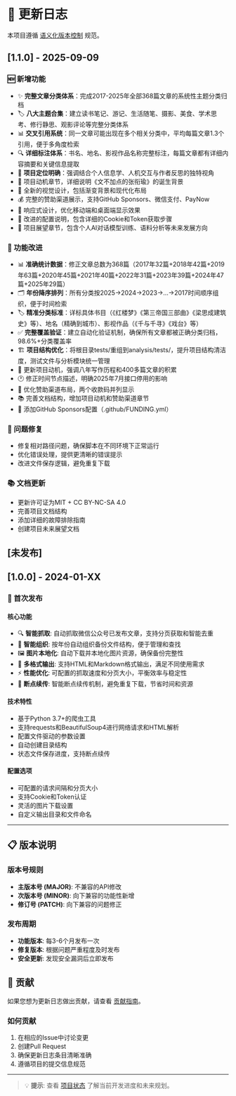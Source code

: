 # 📝 更新日志

本项目遵循 [语义化版本控制](https://semver.org/lang/zh-Cn/) 规范。

## [1.1.0] - 2025-09-09

### 🆕 新增功能
- ✨ **完整文章分类体系**：完成2017-2025年全部368篇文章的系统性主题分类归档
- 🏷️ **八大主题合集**：建立读书笔记、游记、生活随笔、摄影、美食、学术思考、修行静思、观影评论等完整分类体系
- 📊 **交叉引用系统**：同一文章可能出现在多个相关分类中，平均每篇文章1.3个引用，便于多角度检索
- 🔍 **详细标注体系**：书名、地名、影视作品名称完整标注，每篇文章都有详细内容摘要和关键信息提取
- 📝 **项目定位明确**：强调结合个人信息学、人机交互与作者反思的独特视角
- 📝 项目动机章节，详细说明《文不加点的张衔瑜》的诞生背景
- 🎨 全新的视觉设计，包括渐变背景和现代化布局
- 💰 完整的赞助渠道展示，支持GitHub Sponsors、微信支付、PayNow
- 📱 响应式设计，优化移动端和桌面端显示效果
- 🔧 改进的配置说明，包含详细的Cookie和Token获取步骤
- 🔮 项目展望章节，包含个人AI对话模型训练、语料分析等未来发展方向

### 🔄 功能改进  
- 📊 **准确统计数据**：修正文章总数为368篇（2017年32篇+2018年42篇+2019年63篇+2020年45篇+2021年40篇+2022年31篇+2023年39篇+2024年47篇+2025年29篇）
- 🗂️ **年份降序排列**：所有分类按2025→2024→2023→...→2017时间顺序组织，便于时间检索
- 🏷️ **精准分类标准**：详标具体书目（《红楼梦》《第三帝国三部曲》《梁思成建筑史》等）、地名（精确到城市）、影视作品（《千与千寻》《戏台》等）
- ✅ **完整覆盖验证**：建立自动化验证机制，确保所有文章都被正确分类归档，98.6%+分类覆盖率
- 🏗️ **项目结构优化**：将根目录tests/重组到analysis/tests/，提升项目结构清洁度，测试文件与分析模块统一管理
- 📝 更新项目动机，强调八年写作历程和400多篇文章的积累
- 🕐 修正时间节点描述，明确2025年7月接口停用的影响
- 🎨 优化赞助渠道布局，两个收款码并列显示
- 📚 完善文档结构，增加项目动机和赞助渠道章节
- 🔗 添加GitHub Sponsors配置（.github/FUNDING.yml）

### 🐛 问题修复
- 修复相对路径问题，确保脚本在不同环境下正常运行
- 优化错误处理，提供更清晰的错误提示
- 改进文件保存逻辑，避免重复下载

### 📚 文档更新
- 更新许可证为MIT + CC BY-NC-SA 4.0
- 完善项目文档结构
- 添加详细的故障排除指南
- 创建项目未来展望文档

## [未发布]

## [1.0.0] - 2024-01-XX

### 🎉 首次发布

#### 核心功能
- 🔍 **智能抓取**: 自动抓取微信公众号已发布文章，支持分页获取和智能去重
- 📁 **智能组织**: 按年份自动组织备份文件结构，便于管理和查找
- 🖼️ **图片本地化**: 自动下载并本地化图片资源，确保备份完整性
- 📝 **多格式输出**: 支持HTML和Markdown格式输出，满足不同使用需求
- ⚡ **性能优化**: 可配置的抓取速度和分页大小，平衡效率与稳定性
- 🔄 **断点续传**: 智能断点续传机制，避免重复下载，节省时间和资源

#### 技术特性
- 基于Python 3.7+的爬虫工具
- 支持requests和BeautifulSoup4进行网络请求和HTML解析
- 配置文件驱动的参数设置
- 自动创建目录结构
- 状态文件保存进度，支持断点续传

#### 配置选项
- 可配置的请求间隔和分页大小
- 支持Cookie和Token认证
- 灵活的图片下载设置
- 自定义输出目录和文件命名

---

## 📋 版本说明

### 版本号规则
- **主版本号 (MAJOR)**: 不兼容的API修改
- **次版本号 (MINOR)**: 向下兼容的功能性新增
- **修订号 (PATCH)**: 向下兼容的问题修正

### 发布周期
- **功能版本**: 每3-6个月发布一次
- **修复版本**: 根据问题严重程度及时发布
- **安全更新**: 发现安全漏洞后立即发布

## 🤝 贡献

如果您想为更新日志做出贡献，请查看 [贡献指南](CONTRIBUTING.md)。

### 如何贡献
1. 在相应的Issue中讨论变更
2. 创建Pull Request
3. 确保更新日志条目清晰准确
4. 遵循项目的提交信息规范

---

> 💡 **提示**: 查看 [项目状态](STATUS.md) 了解当前开发进度和未来规划。
